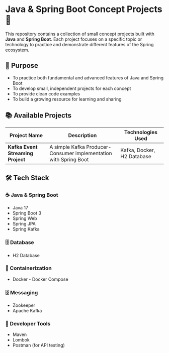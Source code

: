 # Java & Spring Boot Concept Projects 🚀

This repository contains a collection of small concept projects built with **Java** and **Spring Boot**. Each project focuses on a specific topic or technology to practice and demonstrate different features of the Spring ecosystem.

## 🎯 Purpose
- To practice both fundamental and advanced features of Java and Spring Boot
- To develop small, independent projects for each concept
- To provide clean code examples
- To build a growing resource for learning and sharing

## 📚 Available Projects

|Project Name| Description | Technologies Used   |
|---|----|------|
| **Kafka Event Streaming Project**         | A simple Kafka Producer-Consumer implementation with Spring Boot         | Kafka, Docker, H2 Database        |


## 🛠 Tech Stack

### ☕ Java & Spring Boot
- Java 17
- Spring Boot 3
- Spring Web
- Spring JPA
- Spring Kafka

### 🗄 Database
- H2 Database

### 🐳 Containerization
- Docker - Docker Compose

### 🗄 Messaging
- Zookeeper
- Apache Kafka

### 🧰 Developer Tools
- Maven
- Lombok
- Postman (for API testing)

